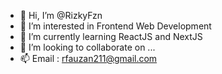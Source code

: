 - 👋 Hi, I’m @RizkyFzn
- 👀 I’m interested in Frontend Web Development
- 🌱 I’m currently learning ReactJS and NextJS
- 💞️ I’m looking to collaborate on ...
- 📫 Email : rfauzan211@gmail.com

<!---
RizkyFzn/RizkyFzn is a ✨ special ✨ repository because its `README.md` (this file) appears on your GitHub profile.
You can click the Preview link to take a look at your changes.
--->
